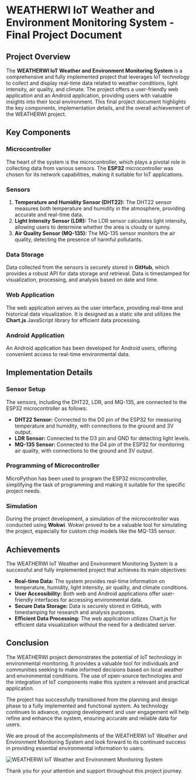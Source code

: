 # WEATHERWI IoT Weather and Environment Monitoring System - Final Project Document

## Project Overview

The **WEATHERWI IoT Weather and Environment Monitoring System** is a comprehensive and fully implemented project that leverages IoT technology to collect and display real-time data related to weather conditions, light intensity, air quality, and climate. The project offers a user-friendly web application and an Android application, providing users with valuable insights into their local environment. This final project document highlights the key components, implementation details, and the overall achievement of the WEATHERWI project.

## Key Components

### Microcontroller

The heart of the system is the microcontroller, which plays a pivotal role in collecting data from various sensors. The **ESP32** microcontroller was chosen for its network capabilities, making it suitable for IoT applications.

### Sensors

1. **Temperature and Humidity Sensor (DHT22):** The DHT22 sensor measures both temperature and humidity in the atmosphere, providing accurate and real-time data.
2. **Light Intensity Sensor (LDR):** The LDR sensor calculates light intensity, allowing users to determine whether the area is cloudy or sunny.
3. **Air Quality Sensor (MQ-135):** The MQ-135 sensor monitors the air quality, detecting the presence of harmful pollutants.

### Data Storage

Data collected from the sensors is securely stored in **GitHub**, which provides a robust API for data storage and retrieval. Data is timestamped for visualization, processing, and analysis based on date and time.

### Web Application

The web application serves as the user interface, providing real-time and historical data visualization. It is designed as a static site and utilizes the **Chart.js** JavaScript library for efficient data processing.

### Android Application

An Android application has been developed for Android users, offering convenient access to real-time environmental data.

## Implementation Details

### Sensor Setup

The sensors, including the DHT22, LDR, and MQ-135, are connected to the ESP32 microcontroller as follows:

- **DHT22 Sensor:** Connected to the D0 pin of the ESP32 for measuring temperature and humidity, with connections to the ground and 3V output.
- **LDR Sensor:** Connected to the D3 pin and GND for detecting light levels.
- **MQ-135 Sensor:** Connected to the D4 pin of the ESP32 for monitoring air quality, with connections to the ground and 3V output.

### Programming of Microcontroller

MicroPython has been used to program the ESP32 microcontroller, simplifying the task of programming and making it suitable for the specific project needs.

### Simulation

During the project development, a simulation of the microcontroller was conducted using **Wokwi**. Wokwi proved to be a valuable tool for simulating the project, especially for custom chip models like the MQ-135 sensor.

## Achievements

The WEATHERWI IoT Weather and Environment Monitoring System is a successful and fully implemented project that achieves its main objectives:

- **Real-time Data:** The system provides real-time information on temperature, humidity, light intensity, air quality, and climate conditions.
- **User Accessibility:** Both web and Android applications offer user-friendly interfaces for accessing environmental data.
- **Secure Data Storage:** Data is securely stored in GitHub, with timestamping for research and analysis purposes.
- **Efficient Data Processing:** The web application utilizes Chart.js for efficient data visualization without the need for a dedicated server.

## Conclusion

The WEATHERWI project demonstrates the potential of IoT technology in environmental monitoring. It provides a valuable tool for individuals and communities seeking to make informed decisions based on local weather and environmental conditions. The use of open-source technologies and the integration of IoT components make this system a relevant and practical application.

The project has successfully transitioned from the planning and design phase to a fully implemented and functional system. As technology continues to advance, ongoing development and user engagement will help refine and enhance the system, ensuring accurate and reliable data for users.

We are proud of the accomplishments of the WEATHERWI IoT Weather and Environment Monitoring System and look forward to its continued success in providing essential environmental information to users.

![WEATHERWI IoT Weather and Environment Monitoring System](project_image.jpg)

Thank you for your attention and support throughout this project journey.
